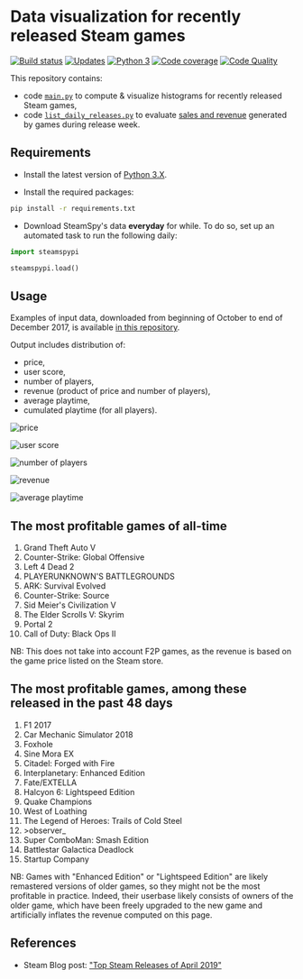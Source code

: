 # Data visualization for recently released Steam games

[![Build status][build-image]][build]
[![Updates][dependency-image]][pyup]
[![Python 3][python3-image]][pyup]
[![Code coverage][codecov-image]][codecov]
[![Code Quality][codacy-image]][codacy]

This repository contains:
-   code [`main.py`](main.py) to compute & visualize histograms for recently released Steam games,
-   code [`list_daily_releases.py`](list_daily_releases.py) to evaluate [sales and revenue](output.txt) generated by games during release week.

## Requirements

-   Install the latest version of [Python 3.X](https://www.python.org/downloads/).

-   Install the required packages:

```bash
pip install -r requirements.txt
```

-   Download SteamSpy's data **everyday** for while. To do so, set up an automated task to run the following daily:

```python
import steamspypi

steamspypi.load()
```

## Usage

Examples of input data, downloaded from beginning of October to end of December 2017, is available [in this repository](https://github.com/woctezuma/recent-sales-data).

Output includes distribution of:
-   price,
-   user score,
-   number of players,
-   revenue (product of price and number of players),
-   average playtime,
-   cumulated playtime (for all players).

![price](https://i.imgur.com/iNZBAio.png)

![user score](https://i.imgur.com/ikhiOSt.png)

![number of players](https://i.imgur.com/L7Wme1D.png)

![revenue](https://i.imgur.com/h14Zr9W.png)

![average playtime](https://i.imgur.com/NYTMqGH.png)

## The most profitable games of all-time

1.    Grand Theft Auto V
2.    Counter-Strike: Global Offensive
3.    Left 4 Dead 2
4.    PLAYERUNKNOWN'S BATTLEGROUNDS
5.    ARK: Survival Evolved
6.    Counter-Strike: Source
7.    Sid Meier's Civilization V
8.    The Elder Scrolls V: Skyrim
9.    Portal 2
10.   Call of Duty: Black Ops II

NB: This does not take into account F2P games, as the revenue is based on the game price listed on the Steam store.

## The most profitable games, among these released in the past 48 days

1.    F1 2017
2.    Car Mechanic Simulator 2018
3.    Foxhole
4.    Sine Mora EX
5.    Citadel: Forged with Fire
6.    Interplanetary: Enhanced Edition
7.    Fate/EXTELLA
8.    Halcyon 6: Lightspeed Edition
9.    Quake Champions
10.   West of Loathing
11.   The Legend of Heroes: Trails of Cold Steel
12.   \>observer_
13.   Super ComboMan: Smash Edition
14.   Battlestar Galactica Deadlock
15.   Startup Company
 
NB: Games with "Enhanced Edition" or "Lightspeed Edition" are likely remastered versions of older games, so they might not be the most profitable in practice. Indeed, their userbase likely consists of owners of the older game, which have been freely upgraded to the new game and artificially inflates the revenue computed on this page.

## References

-   Steam Blog post: ["Top Steam Releases of April 2019"](https://steamcommunity.com/games/593110/announcements/detail/2565275416677184326)

<!-- Definitions -->

[build]: <https://travis-ci.org/woctezuma/recent-sales>
[build-image]: <https://travis-ci.org/woctezuma/recent-sales.svg?branch=master>

[pyup]: <https://pyup.io/repos/github/woctezuma/recent-sales/>
[dependency-image]: <https://pyup.io/repos/github/woctezuma/recent-sales/shield.svg>
[python3-image]: <https://pyup.io/repos/github/woctezuma/recent-sales/python-3-shield.svg>

[codecov]: <https://codecov.io/gh/woctezuma/recent-sales>
[codecov-image]: <https://codecov.io/gh/woctezuma/recent-sales/branch/master/graph/badge.svg>

[codacy]: <https://www.codacy.com/app/woctezuma/recent-sales>
[codacy-image]: <https://api.codacy.com/project/badge/Grade/9f6e0b8724f74ce890b2216bc53aa5a9>
